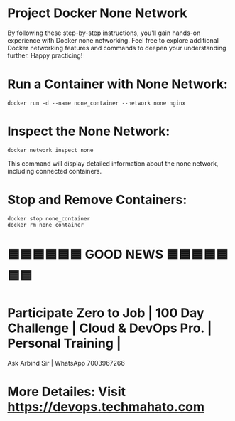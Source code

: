 # Project Docker None Network
By following these step-by-step instructions, you'll gain hands-on experience with Docker none networking. Feel free to explore additional Docker networking features and commands to deepen your understanding further. Happy practicing!

# Run a Container with None Network:
    docker run -d --name none_container --network none nginx

# Inspect the None Network:
    docker network inspect none
This command will display detailed information about the none network, including connected containers.

# Stop and Remove Containers:
    docker stop none_container
    docker rm none_container

# 🟦🟦🟦🟦🟦🟦 GOOD NEWS 🟦🟦🟦🟦🟦🟦🟦

# Participate Zero to Job | 100 Day Challenge | Cloud & DevOps Pro. | Personal Training |
Ask Arbind Sir | WhatsApp 7003967266
# More Detailes: Visit https://devops.techmahato.com